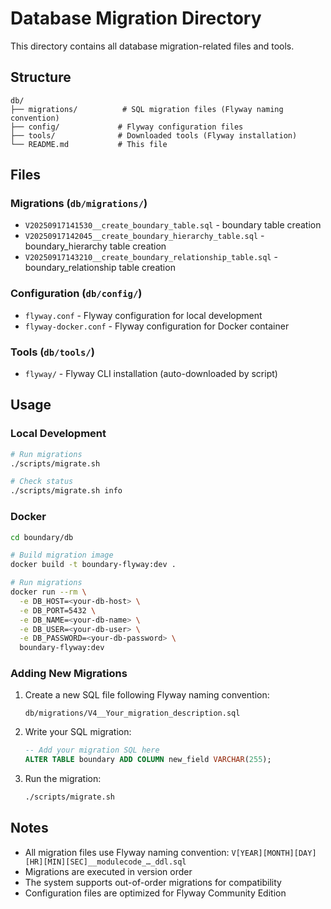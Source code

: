 # Database Migration Directory

This directory contains all database migration-related files and tools.

## Structure

```
db/
├── migrations/          # SQL migration files (Flyway naming convention)
├── config/             # Flyway configuration files
├── tools/              # Downloaded tools (Flyway installation)
└── README.md           # This file
```

## Files

### Migrations (`db/migrations/`)
- `V20250917141530__create_boundary_table.sql` - boundary table creation
- `V20250917142045__create_boundary_hierarchy_table.sql` - boundary_hierarchy table creation
- `V20250917143210__create_boundary_relationship_table.sql` - boundary_relationship table creation

### Configuration (`db/config/`)
- `flyway.conf` - Flyway configuration for local development
- `flyway-docker.conf` - Flyway configuration for Docker container

### Tools (`db/tools/`)
- `flyway/` - Flyway CLI installation (auto-downloaded by script)

## Usage

### Local Development
```bash
# Run migrations
./scripts/migrate.sh

# Check status
./scripts/migrate.sh info
```


### Docker
```bash
cd boundary/db

# Build migration image
docker build -t boundary-flyway:dev .

# Run migrations
docker run --rm \
  -e DB_HOST=<your-db-host> \
  -e DB_PORT=5432 \
  -e DB_NAME=<your-db-name> \
  -e DB_USER=<your-db-user> \
  -e DB_PASSWORD=<your-db-password> \
  boundary-flyway:dev

```


### Adding New Migrations

1. Create a new SQL file following Flyway naming convention:
   ```
   db/migrations/V4__Your_migration_description.sql
   ```

2. Write your SQL migration:
   ```sql
   -- Add your migration SQL here
   ALTER TABLE boundary ADD COLUMN new_field VARCHAR(255);
   ```

3. Run the migration:
   ```bash
   ./scripts/migrate.sh
   ```

## Notes

- All migration files use Flyway naming convention: `V[YEAR][MONTH][DAY][HR][MIN][SEC]__modulecode_…_ddl.sql`
- Migrations are executed in version order
- The system supports out-of-order migrations for compatibility
- Configuration files are optimized for Flyway Community Edition 